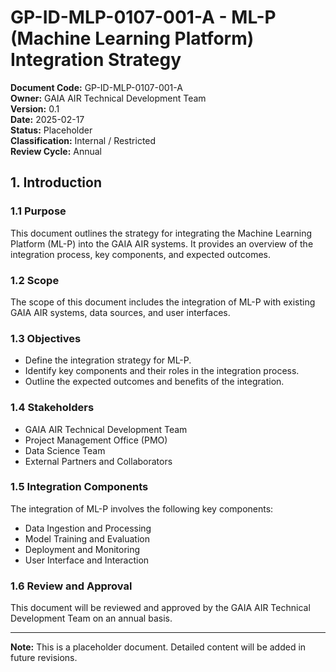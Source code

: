 # GP-ID-MLP-0107-001-A - ML-P (Machine Learning Platform) Integration Strategy

**Document Code:** GP-ID-MLP-0107-001-A  
**Owner:** GAIA AIR Technical Development Team  
**Version:** 0.1  
**Date:** 2025-02-17  
**Status:** Placeholder  
**Classification:** Internal / Restricted  
**Review Cycle:** Annual  

## 1. Introduction

### 1.1 Purpose
This document outlines the strategy for integrating the Machine Learning Platform (ML-P) into the GAIA AIR systems. It provides an overview of the integration process, key components, and expected outcomes.

### 1.2 Scope
The scope of this document includes the integration of ML-P with existing GAIA AIR systems, data sources, and user interfaces.

### 1.3 Objectives
- Define the integration strategy for ML-P.
- Identify key components and their roles in the integration process.
- Outline the expected outcomes and benefits of the integration.

### 1.4 Stakeholders
- GAIA AIR Technical Development Team
- Project Management Office (PMO)
- Data Science Team
- External Partners and Collaborators

### 1.5 Integration Components
The integration of ML-P involves the following key components:
- Data Ingestion and Processing
- Model Training and Evaluation
- Deployment and Monitoring
- User Interface and Interaction

### 1.6 Review and Approval
This document will be reviewed and approved by the GAIA AIR Technical Development Team on an annual basis.

---

**Note:** This is a placeholder document. Detailed content will be added in future revisions.
